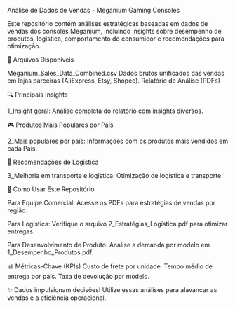 Análise de Dados de Vendas - Meganium Gaming Consoles

Este repositório contém análises estratégicas baseadas em dados de vendas dos consoles Meganium, incluindo insights sobre desempenho de produtos, logística, comportamento do consumidor e recomendações para otimização.

📂 Arquivos Disponíveis

Meganium_Sales_Data_Combined.csv
Dados brutos unificados das vendas em lojas parceiras (AliExpress, Etsy, Shopee).
Relatório de Análise (PDFs)

🔍 Principais Insights

1_Insight geral: Análise completa do relatório com insights diversos.

🎮 Produtos Mais Populares por País

2_Mais populares por país: Informações com os produtos mais vendidos em cada País.

🚚 Recomendações de Logística

3_Melhoria em transporte e logística: Otimização de logística e transporte.

🚀 Como Usar Este Repositório

Para Equipe Comercial:
Acesse os PDFs para estratégias de vendas por região.

Para Logística:
Verifique o arquivo 2_Estratégias_Logística.pdf para otimizar entregas.

Para Desenvolvimento de Produto:
Analise a demanda por modelo em 1_Desempenho_Produtos.pdf.

📊 Métricas-Chave (KPIs)
Custo de frete por unidade.
Tempo médio de entrega por país.
Taxa de devolução por modelo.

✨ Dados impulsionam decisões! 
Utilize essas análises para alavancar as vendas e a eficiência operacional.
